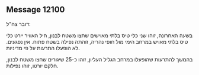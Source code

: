 ## Message 12100

דובר צה"ל:

בשעה האחרונה, זוהו שני כלי טיס בלתי מאוישים שחצו משטח לבנון, חיל האוויר יירט כלי טיס בלתי מאויש במרחב הימי מול חופי נהריה, זוהתה נפילה בשטח פתוח. אין נפגעים.
לא הופעלו התרעות על פי מדיניות.

בהמשך להתרעות שהופעלו במרחב הגליל העליון, זוהו כ-25 שיגורים שחצו משטח לבנון, חלקם יורטו, זוהו נפילות.

